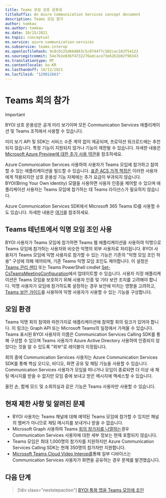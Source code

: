 ```yaml
---
title: Teams 모임 상호 운용성
titleSuffix: An Azure Communication Services concept document
description: Teams 모임 참가
author: tomkau
ms.author: tomkau
ms.date: 10/15/2021
ms.topic: conceptual
ms.service: azure-communication-services
ms.subservice: teams-interop
ms.openlocfilehash: 9c8c0125d604863c5c0744f7c502cac183f54122
ms.sourcegitcommit: 54e7b2e036f4732276adcace73e6261b02f96343
ms.translationtype: MT
ms.contentlocale: ko-KR
ms.lasthandoff: 10/12/2021
ms.locfileid: "129812663"
---
```

# <a name="join-a-teams-meeting"></a>Teams 회의 참가

> [!IMPORTANT]
> BYOI 상호 운용성은 공개 미리 보기이며 모든 Communication Services 애플리케이션 및 Teams 조직에서 사용할 수 있습니다.
>
> 미리 보기 API 및 SDK는 서비스 수준 계약 없이 제공되며, 프로덕션 워크로드에는 추천되지 않습니다. 특정 기능이 지원되지 않거나 기능이 제한될 수 있습니다. 자세한 내용은 [Microsoft Azure Preview에 대한 추가 사용 약관](https://azure.microsoft.com/support/legal/preview-supplemental-terms/)을 참조하세요.

Azure Communication Services 사용하여 사용자가 Teams 모임에 참가하고 참여할 수 있는 애플리케이션을 빌드할 수 있습니다. [표준 ACS 가격 책정은](https://azure.microsoft.com/pricing/details/communication-services/) 이러한 사용자에게 적용되지만 상호 운용성 기능 자체에는 추가 요금이 부과되지 않습니다. BYOI(Bring Your Own Identity) 모델을 사용하면 사용자 인증을 제어할 수 있으며 애플리케이션 사용자는 Teams 모임에 참가하는 데 Teams 라이선스가 필요하지 않습니다. 

Azure Communication Services SDK에서 Microsoft 365 Teams ID를 사용할 수도 있습니다. 자세한 내용은 [여기](./teams-interop.md)를 참조하세요.

## <a name="enabling-anonymous-meeting-join-in-your-teams-tenant"></a>Teams 테넌트에서 익명 모임 조인 사용

BYOI 사용자가 Teams 모임에 참가하면 Teams 웹 애플리케이션을 사용하여 익명으로 Teams 모임에 참가하는 사용자와 비슷한 익명의 외부 사용자로 처리됩니다. BYOI 사용자가 Teams 모임에 익명 사용자로 참가할 수 있는 기능은 기존의 "익명 모임 조인 허용" 구성에 의해 제어되며, 기존 Teams 익명 모임 조인도 제어합니다. 이 설정은 [Teams 관리 센터](https://admin.teams.microsoft.com/meetings/settings) 또는 Teams PowerShell cmdlet [Set-CsTeamsMeetingConfiguration](https://docs.microsoft.com/powershell/module/skype/set-csteamsmeetingconfiguration)에서 업데이트할 수 있습니다. 사용자 지정 애플리케이션은 Teams 모임을 보호하기 위해 사용자 인증 및 기타 보안 조치를 고려해야 합니다. 익명 사용자가 모임에 참가하도록 설정하는 경우 보안에 미치는 영향을 고려하고, [Teams 보안 가이드](https://docs.microsoft.com/microsoftteams/teams-security-guide#addressing-threats-to-teams-meetings)를 사용하여 익명 사용자가 사용할 수 있는 기능을 구성합니다.

## <a name="meeting-experience"></a>모임 환경

Teams 익명 회의 참여와 마찬가지로 애플리케이션에 참여할 회의 링크가 있어야 합니다. 이 링크는 Graph API 또는 Microsoft Teams의 일정에서 가져올 수 있습니다. Teams 표시된 BYOI 사용자의 이름은 Communication Services Calling SDK를 통해 구성할 수 있으며 Teams 사용자가 Azure Active Directory 사용하여 인증되지 않았다는 것을 알 수 있도록 "외부"로 레이블이 지정됩니다.

회의 중에 Communication Services 사용자는 Azure Communication Services SDK를 통해 핵심 오디오, 비디오, 화면 공유 및 채팅 기능을 사용할 수 있습니다. Communication Services 사용자가 모임을 떠나거나 모임이 종료되면 더 이상 새 채팅 메시지를 받을 수 없지만 모임 중에 보내고 받은 메시지에 액세스할 수 있습니다.

올린 손, 함께 모드 및 소회의실과 같은 기능은 Teams 사용자만 사용할 수 있습니다. 

## <a name="current-limitations-and-known-issues"></a>현재 제한 사항 및 알려진 문제

- BYOI 사용자는 Teams 채널에 대해 예약된 Teams 모임에 참가할 수 있지만 채널의 멤버가 아니므로 채팅 메시지를 보내거나 받을 수 없습니다.
- Microsoft Graph 사용하여 Teams [회의 참가자를 나열하는](https://docs.microsoft.com/graph/api/call-list-participants)경우 Communication Services 사용자에 대한 세부 정보는 현재 포함되지 않습니다.
- Teams 모임은 최대 1,000명의 참가자를 지원하지만 Azure Communication Services Calling SDK는 현재 350명의 참가자만 지원합니다.
- [Microsoft Teams Cloud Video Interop를](https://docs.microsoft.com/microsoftteams/cloud-video-interop)통해 일부 디바이스는 Communication Services 사용자가 화면을 공유하는 경우 문제를 발견했습니다.

## <a name="next-steps"></a>다음 단계

> [!div class="nextstepaction"]
> [BYOI 통화 앱을 Teams 모임에 조인](../quickstarts/voice-video-calling/get-started-teams-interop.md)
